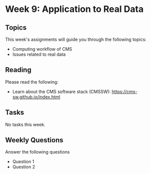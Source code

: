 # Week 9: Application to Real Data

## Topics

This week's assignments will guide you through the following topics:
* Computing workflow of CMS 
* Issues related to real data

## Reading

Please read the following:
* Learn about the CMS software stack (CMSSW): https://cms-sw.github.io/index.html

## Tasks

No tasks this week.

## Weekly Questions

Answer the following questions
* Question 1
* Question 2
